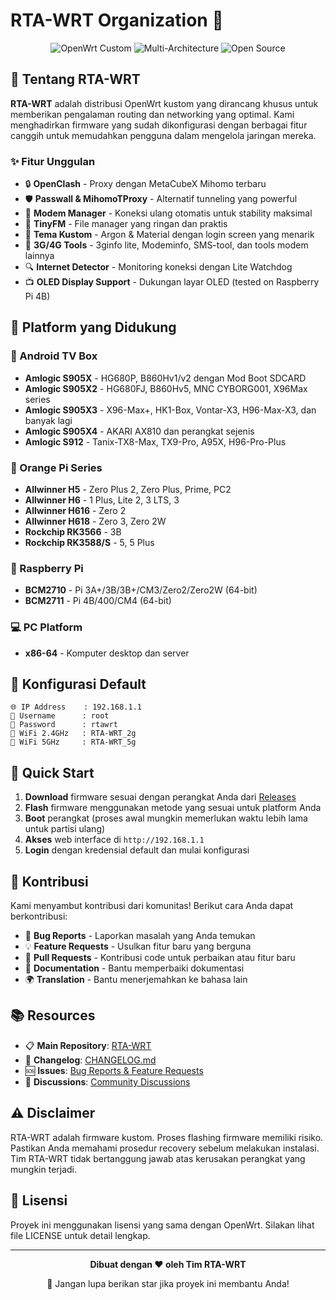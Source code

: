 # RTA-WRT Organization 🚀

<div align="center">
  <img src="https://img.shields.io/badge/OpenWrt-Custom-00D4AA?style=for-the-badge&logo=openwrt&logoColor=white" alt="OpenWrt Custom">
  <img src="https://img.shields.io/badge/Platform-Multi--Architecture-FF6B35?style=for-the-badge" alt="Multi-Architecture">
  <img src="https://img.shields.io/badge/License-Open--Source-green?style=for-the-badge" alt="Open Source">
</div>

## 🌟 Tentang RTA-WRT

**RTA-WRT** adalah distribusi OpenWrt kustom yang dirancang khusus untuk memberikan pengalaman routing dan networking yang optimal. Kami menghadirkan firmware yang sudah dikonfigurasi dengan berbagai fitur canggih untuk memudahkan pengguna dalam mengelola jaringan mereka.

### ✨ Fitur Unggulan

- 🔒 **OpenClash** - Proxy dengan MetaCubeX Mihomo terbaru
- 🛡️ **Passwall & MihomoTProxy** - Alternatif tunneling yang powerful
- 📱 **Modem Manager** - Koneksi ulang otomatis untuk stability maksimal
- 📁 **TinyFM** - File manager yang ringan dan praktis
- 🎨 **Tema Kustom** - Argon & Material dengan login screen yang menarik
- 📱 **3G/4G Tools** - 3ginfo lite, Modeminfo, SMS-tool, dan tools modem lainnya
- 🔍 **Internet Detector** - Monitoring koneksi dengan Lite Watchdog
- 📺 **OLED Display Support** - Dukungan layar OLED (tested on Raspberry Pi 4B)

## 🎯 Platform yang Didukung

### 📱 Android TV Box
- **Amlogic S905X** - HG680P, B860Hv1/v2 dengan Mod Boot SDCARD
- **Amlogic S905X2** - HG680FJ, B860Hv5, MNC CYBORG001, X96Max series
- **Amlogic S905X3** - X96-Max+, HK1-Box, Vontar-X3, H96-Max-X3, dan banyak lagi
- **Amlogic S905X4** - AKARI AX810 dan perangkat sejenis
- **Amlogic S912** - Tanix-TX8-Max, TX9-Pro, A95X, H96-Pro-Plus

### 🍊 Orange Pi Series
- **Allwinner H5** - Zero Plus 2, Zero Plus, Prime, PC2
- **Allwinner H6** - 1 Plus, Lite 2, 3 LTS, 3
- **Allwinner H616** - Zero 2
- **Allwinner H618** - Zero 3, Zero 2W
- **Rockchip RK3566** - 3B
- **Rockchip RK3588/S** - 5, 5 Plus

### 🥧 Raspberry Pi
- **BCM2710** - Pi 3A+/3B/3B+/CM3/Zero2/Zero2W (64-bit)
- **BCM2711** - Pi 4B/400/CM4 (64-bit)

### 💻 PC Platform
- **x86-64** - Komputer desktop dan server

## 🔧 Konfigurasi Default

```
🌐 IP Address    : 192.168.1.1
👤 Username      : root
🔑 Password      : rtawrt
📶 WiFi 2.4GHz   : RTA-WRT_2g
📶 WiFi 5GHz     : RTA-WRT_5g
```

## 🚀 Quick Start

1. **Download** firmware sesuai dengan perangkat Anda dari [Releases](https://github.com/rizkikotet-dev/RTA-WRT/releases)
2. **Flash** firmware menggunakan metode yang sesuai untuk platform Anda
3. **Boot** perangkat (proses awal mungkin memerlukan waktu lebih lama untuk partisi ulang)
4. **Akses** web interface di `http://192.168.1.1`
5. **Login** dengan kredensial default dan mulai konfigurasi

## 🤝 Kontribusi

Kami menyambut kontribusi dari komunitas! Berikut cara Anda dapat berkontribusi:

- 🐛 **Bug Reports** - Laporkan masalah yang Anda temukan
- 💡 **Feature Requests** - Usulkan fitur baru yang berguna
- 🔧 **Pull Requests** - Kontribusi code untuk perbaikan atau fitur baru
- 📖 **Documentation** - Bantu memperbaiki dokumentasi
- 🌍 **Translation** - Bantu menerjemahkan ke bahasa lain

## 📚 Resources

- 📋 **Main Repository**: [RTA-WRT](https://github.com/rizkikotet-dev/RTA-WRT)
- 📝 **Changelog**: [CHANGELOG.md](https://github.com/rizkikotet-dev/RTA-WRT/blob/dev/CHANGELOG.md)
- 🆘 **Issues**: [Bug Reports & Feature Requests](https://github.com/rizkikotet-dev/RTA-WRT/issues)
- 💬 **Discussions**: [Community Discussions](https://github.com/rizkikotet-dev/RTA-WRT/discussions)

## ⚠️ Disclaimer

RTA-WRT adalah firmware kustom. Proses flashing firmware memiliki risiko. Pastikan Anda memahami prosedur recovery sebelum melakukan instalasi. Tim RTA-WRT tidak bertanggung jawab atas kerusakan perangkat yang mungkin terjadi.

## 📄 Lisensi

Proyek ini menggunakan lisensi yang sama dengan OpenWrt. Silakan lihat file LICENSE untuk detail lengkap.

---

<div align="center">
  <p><strong>Dibuat dengan ❤️ oleh Tim RTA-WRT</strong></p>
  <p>🌟 Jangan lupa berikan star jika proyek ini membantu Anda!</p>
</div>
